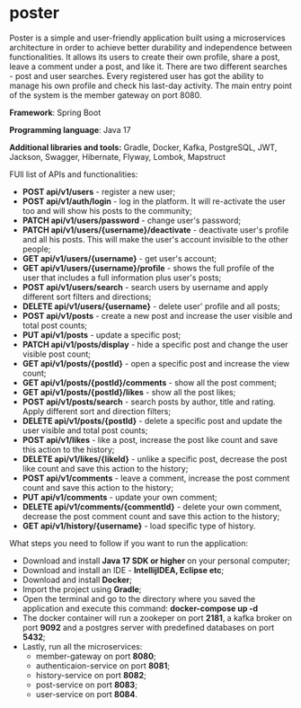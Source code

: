 # poster

Poster is a simple and user-friendly application built using a microservices architecture in order to achieve better durability and independence between functionalities. It allows its users to create their own profile, share a post, leave a comment under a post, and like it. There are two different searches - post and user searches. Every registered user has got the ability to manage his own profile and check his last-day activity. The main entry point of the system is the member gateway on port 8080.

**Framework**:
Spring Boot

**Programming language**:
Java 17

**Additional libraries and tools:**
Gradle, Docker, Kafka, PostgreSQL, JWT, Jackson, Swagger, Hibernate, Flyway, Lombok, Mapstruct

FUll list of APIs and functionalities:
- **POST api/v1/users** - register a new user;
- **POST api/v1/auth/login** - log in the platform. It will re-activate the user too and will show his posts to the community;
- **PATCH api/v1/users/password** - change user's password;
- **PATCH api/v1/users/{username}/deactivate** - deactivate user's profile and all his posts. This will make the user's account invisible to the other people;
- **GET api/v1/users/{username}** - get user's account;
- **GET api/v1/users/{username}/profile** - shows the full profile of the user that includes a full information plus user's posts;
- **POST api/v1/users/search** - search users by username and apply different sort filters and directions;
- **DELETE api/v1/users/{username}** - delete user' profile and all posts;
- **POST api/v1/posts** - create a new post and increase the user visible and total post counts;
- **PUT api/v1/posts** - update a specific post;
- **PATCH api/v1/posts/display** - hide a specific post and change the user visible post count;
- **GET api/v1/posts/{postId}** - open a specific post and increase the view count;
- **GET api/v1/posts/{postId}/comments** - show all the post comment;
- **GET api/v1/posts/{postId}/likes** - show all the post likes;
- **POST api/v1/posts/search** - search posts by author, title and rating. Apply different sort and direction filters;
- **DELETE api/v1/posts/{postId}** - delete a specific post and update the user visible and total post counts;
- **POST api/v1/likes** - like a post, increase the post like count and save this action to the history;
- **DELETE api/v1/likes/{likeId}** - unlike a specific post, decrease the post like count and save this action to the history;
- **POST api/v1/comments** - leave a comment, increase the post comment count and save this action to the history;
- **PUT api/v1/comments** - update your own comment;
- **DELETE api/v1/comments/{commentId}** - delete your own comment, decrease the post comment count and save this action to the history;
- **GET api/v1/history/{username}** - load specific type of history.

What steps you need to follow if you want to run the application:
- Download and install **Java 17 SDK or higher** on your personal computer;
- Download and install an IDE - **IntellijIDEA, Eclipse etc**;
- Download and install **Docker**;
- Import the project using **Gradle**;
- Open the terminal and go to the directory where you saved the application and execute this command: **docker-compose up -d**
- The docker container will run a zookeper on port **2181**, a kafka broker on port **9092** and a postgres server with predefined databases on port **5432**;
- Lastly, run all the microservices: 
  - member-gateway on port **8080**;
  - authenticaion-service on port **8081**;
  - history-service on port **8082**;
  - post-service on port **8083**;
  - user-service on port **8084**.
